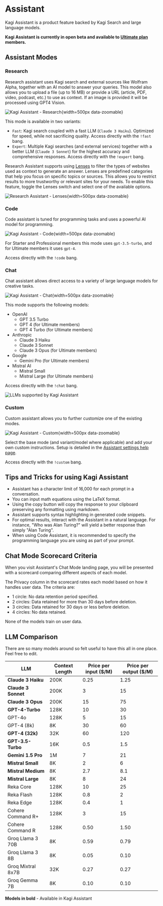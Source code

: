 # Assistant

Kagi Assistant is a product feature backed by Kagi Search and large language models.

**Kagi Assistant is currently in open beta and available to [Ultimate plan](https://kagi.com/pricing) members.**

## Assistant Modes

### Research

Research assistant uses Kagi search and external sources like Wolfram Alpha, together with an AI model to answer your queries.
This model also allows you to upload a file (up to 16 MB) or provide a URL (article, PDF, video, podcast, etc.) to use as context.
If an image is provided it will be processed using GPT4 Vision.

![Kagi Assistant - Research](./media/assistant_research.png){width=500px data-zoomable}

This mode is available in two variants:

- `Fast`: Kagi search coupled with a fast LLM (`Claude 3 Haiku`). Optimized for speed, while not sacrificing quality. Access directly with the `!fast` bang.
- `Expert`: Multiple Kagi searches (and external services) together with a better LLM (`Claude 3 Sonnet`) for the highest accuracy and comprehensive responses. Access directly with the `!expert` bang.

Research Assistant supports using [Lenses](../features/lenses.md) to filter the types of websites used as context to generate an answer. Lenses are predefined categories that help you focus on specific topics or sources. This allows you to restrict results to more trustworthy or relevant sites for your needs. To enable this feature, toggle the Lenses switch and select one of the available options.

![Research Assistant - Lenses](./media/assistant_research_lenses.png){width=500px data-zoomable}


### Code

Code assistant is tuned for programming tasks and uses a powerful AI model for programming.

![Kagi Assistant - Code](./media/assistant_code.png){width=500px data-zoomable}

For Starter and Professional members this mode uses `gpt-3.5-turbo`, and for Ultimate members it uses `gpt-4`.

Access directly with the `!code` bang.

### Chat

Chat assistant allows direct access to a variety of large language models for creative tasks.

![Kagi Assistant - Chat](./media/assistant_chat.png){width=500px data-zoomable}

This mode supports the following models:

- OpenAI
  - GPT 3.5 Turbo
  - GPT 4 (for Ultimate members)
  - GPT 4 Turbo (for Ultimate members)
- Anthropic
  - Claude 3 Haiku
  - Claude 3 Sonnet
  - Claude 3 Opus (for Ultimate members)
- Google
  - Gemini Pro (for Ultimate members)
- Mistral AI
  - Mistral Small
  - Mistral Large (for Ultimate members)
 
Access directly with the `!chat` bang.

![LLMs supported by Kagi Assistant](https://kagifeedback.org/assets/files/2024-03-26/1711457673-662718-image.png)

### Custom

Custom assistant allows you to further customize one of the existing modes.

![Kagi Assistant - Custom](./media/assistant_custom.png){width=500px data-zoomable}

Select the base mode (and variant/model where applicable) and add your own custom instructions. Setup is detailed in the [Assistant settings help page](../settings/assistant.md#custom-assistant).

Access directly with the `!custom` bang.

## Tips and Tricks for using Kagi Assistant

- Assistant has a character limit of 16,000 for each prompt in a conversation.
- You can input math equations using the LaTeX format.
- Using the copy button will copy the response to your clipboard preserving any formatting using markdown.
- Assistant supports syntax highlighting in generated code snippets.
- For optimal results, interact with the Assistant in a natural language. For instance, "Who was Alan Turing?" will yield a better response than simply "Alan Turing".
- When using Code Assistant, it is recommended to specify the programming language you are using as part of your prompt.

## Chat Mode Scorecard Criteria

When you visit Assistant's Chat Mode landing page, you will be presented with a scorecard comparing different aspects of each model.

The Privacy column in the scorecard rates each model based on how it handles user data. The criteria are:

- 1 circle: No data retention period specified. 
- 2 circles: Data retained for more than 30 days before deletion.
- 3 circles: Data retained for 30 days or less before deletion.  
- 4 circles: No data retained.

None of the models train on user data.

## LLM Comparison

There are so many models around so felt useful to have this all in one place. Feel free to edit.

| LLM                    | Context Length | Price per input ($/M) | Price per output ($/M) |
|------------------------|----------------|-----------------------|------------------------|
| **Claude 3 Haiku**        | 200K           | 0.25                  | 1.25                   |
| **Claude 3 Sonnet**       | 200K           | 3                     | 15                     |
| **Claude 3 Opus**         | 200K           | 15                    | 75                     |
| **GPT-4-Turbo**           | 128K           | 10                    | 30                     |
| GPT-4o                    | 128K             | 5                    | 15                     |
| GPT-4 (8k)              | 8K             | 30                    | 60                     |
| **GPT-4 (32k)**           | 32K            | 60                    | 120                    |
| **GPT-3.5-Turbo**         | 16K            | 0.5                   | 1.5                    |
| **Gemini 1.5 Pro**        | 1M             | 7                     | 21                     |
| **Mistral Small**         | 8K             | 2                     | 6                      |
| **Mistral Medium**        | 8K             | 2.7                   | 8.1                    |
| **Mistral Large**         | 8K             | 8                     | 24                     |
| Reka Core              | 128K           | 10                    | 25                     |
| Reka Flash             | 128K           | 0.8                   | 2                      |
| Reka Edge              | 128K           | 0.4                   | 1                      |
| Cohere Command R+      | 128K           | 3                     | 15                     |
| Cohere Command R       | 128K           | 0.50                  | 1.50                   |
| Groq Llama 3 70B       | 8K             | 0.59                  | 0.79                   |
| Groq Llama 3 8B        | 8K             | 0.05                  | 0.10                   |
| Groq Mixtral 8x7B      | 32K            | 0.27                  | 0.27                   |
| Groq Gemma 7B          | 8K             | 0.10                  | 0.10                   |


**Models in bold** - Available in Kagi Assistant
